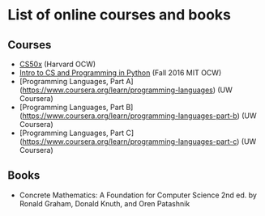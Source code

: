 # List of online courses and books
## Courses
* [CS50x](https://cs50.harvard.edu/x/2023/) (Harvard OCW)
* [Intro to CS and Programming in Python](https://ocw.mit.edu/courses/6-0001-introduction-to-computer-science-and-programming-in-python-fall-2016/) (Fall 2016 MIT OCW)
* [Programming Languages, Part A] (https://www.coursera.org/learn/programming-languages) (UW Coursera)
* [Programming Languages, Part B] (https://www.coursera.org/learn/programming-languages-part-b) (UW Coursera)
* [Programming Languages, Part C] (https://www.coursera.org/learn/programming-languages-part-c) (UW Coursera)
## Books
* Concrete Mathematics: A Foundation for Computer Science 2nd ed. by Ronald Graham, Donald Knuth, and Oren Patashnik
